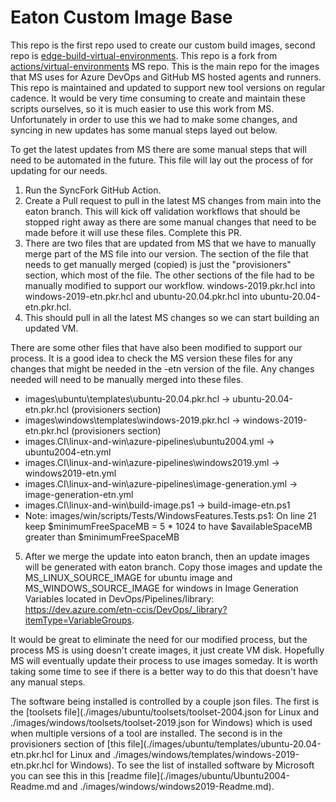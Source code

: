 # Eaton Custom Image Base

This repo is the first repo used to create our custom build images, second repo is [edge-build-virtual-environments](https://github.com/etn-ccis/edge-build-virtual-environments).  This repo is a fork from [actions/virtual-environments](https://github.com/actions/virtual-environments) MS repo.  This is the main repo for the images that MS uses for Azure DevOps and GitHub MS hosted agents and runners.  This repo is maintained and updated to support new tool versions on regular cadence.  It would be very time consuming to create and maintain these scripts ourselves, so it is much easier to use this work from MS.  Unfortunately in order to use this we had to make some changes, and syncing in new updates has some manual steps layed out below.

To get the latest updates from MS there are some manual steps that will need to be automated in the future.  This file will lay out the process of for updating for our needs.

1. Run the SyncFork GitHub Action. 
2. Create a Pull request to pull in the latest MS changes from main into the eaton branch.  This will kick off validation workflows that should be stopped right away as there are some manual changes that need to be made before it will use these files.  Complete this PR.
3. There are two files that are updated from MS that we have to manually merge part of the MS file into our version.  The section of the file that needs to get manually merged (copied) is just the  "provisioners" section, which most of the file.  The other sections of the file had to be manually modified to support our workflow. windows-2019.pkr.hcl into windows-2019-etn.pkr.hcl and ubuntu-20.04.pkr.hcl into ubuntu-20.04-etn.pkr.hcl.
4. This should pull in all the latest MS changes so we can start building an updated VM.

There are some other files that have also been modified to support our process.  It is a good idea to check the MS version these files for any changes that might be needed in the -etn version of the file.  Any changes needed will need to be manually merged into these files.

* images\ubuntu\templates\ubuntu-20.04.pkr.hcl -> ubuntu-20.04-etn.pkr.hcl (provisioners section)
* images\windows\templates\windows-2019.pkr.hcl -> windows-2019-etn.pkr.hcl (provisioners section)
* images.CI\linux-and-win\azure-pipelines\ubuntu2004.yml -> ubuntu2004-etn.yml
* images.CI\linux-and-win\azure-pipelines\windows2019.yml -> windows2019-etn.yml
* images.CI\linux-and-win\azure-pipelines\image-generation.yml -> image-generation-etn.yml
* images.CI\linux-and-win\build-image.ps1 -> build-image-etn.ps1
* Note: images/win/scripts/Tests/WindowsFeatures.Tests.ps1: On line 21 keep $minimumFreeSpaceMB = 5 * 1024 to have $availableSpaceMB greater than $minimumFreeSpaceMB

5. After we merge the update into eaton branch, then an update images will be generated with eaton branch. Copy those images and update the MS_LINUX_SOURCE_IMAGE for ubuntu image and MS_WINDOWS_SOURCE_IMAGE for windows in Image Generation Variables located in DevOps/Pipelines/library: https://dev.azure.com/etn-ccis/DevOps/_library?itemType=VariableGroups.

It would be great to eliminate the need for our modified process, but the process MS is using doesn't create images, it just create VM disk.  Hopefully MS will eventually update their process to use images someday.  It is worth taking some time to see if there is a better way to do this that doesn't have any manual steps.

The software being installed is controlled by a couple json files. The first is the [toolsets file](./images/ubuntu/toolsets/toolset-2004.json for Linux and ./images/windows/toolsets/toolset-2019.json for Windows) which is used when multiple versions of a tool are installed.  The second is in the provisioners section of [this file](./images/ubuntu/templates/ubuntu-20.04-etn.pkr.hcl for Linux and ./images/windows/templates/windows-2019-etn.pkr.hcl for Windows).  To see the list of installed software by Microsoft you can see this in this [readme file](./images/ubuntu/Ubuntu2004-Readme.md and ./images/windows/windows2019-Readme.md).
